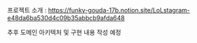 프로젝트 소개 : https://funky-gouda-17b.notion.site/LoLstagram-e48da6ba530d4c09b35abbcb9afda648

추후 도메인 아키텍처 및 구현 내용 작성 예정
